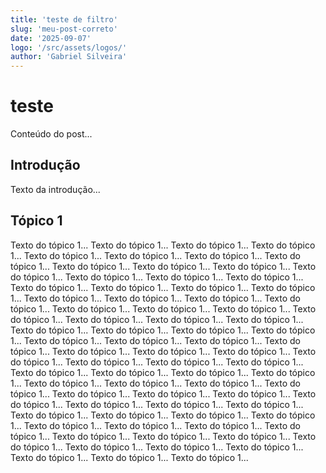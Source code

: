 ```yaml
---
title: 'teste de filtro'
slug: 'meu-post-correto'
date: '2025-09-07'
logo: '/src/assets/logos/'
author: 'Gabriel Silveira'
---
```


# teste

Conteúdo do post...

## Introdução

Texto da introdução...

## Tópico 1

Texto do tópico 1...
Texto do tópico 1...
Texto do tópico 1...
Texto do tópico 1...
Texto do tópico 1...
Texto do tópico 1...
Texto do tópico 1...
Texto do tópico 1...
Texto do tópico 1...
Texto do tópico 1...
Texto do tópico 1...
Texto do tópico 1...
Texto do tópico 1...
Texto do tópico 1...
Texto do tópico 1...
Texto do tópico 1...
Texto do tópico 1...
Texto do tópico 1...
Texto do tópico 1...
Texto do tópico 1...
Texto do tópico 1...
Texto do tópico 1...
Texto do tópico 1...
Texto do tópico 1...
Texto do tópico 1...
Texto do tópico 1...
Texto do tópico 1...
Texto do tópico 1...
Texto do tópico 1...
Texto do tópico 1...
Texto do tópico 1...
Texto do tópico 1...
Texto do tópico 1...
Texto do tópico 1...
Texto do tópico 1...
Texto do tópico 1...
Texto do tópico 1...
Texto do tópico 1...
Texto do tópico 1...
Texto do tópico 1...
Texto do tópico 1...
Texto do tópico 1...
Texto do tópico 1...
Texto do tópico 1...
Texto do tópico 1...
Texto do tópico 1...
Texto do tópico 1...
Texto do tópico 1...
Texto do tópico 1...
Texto do tópico 1...
Texto do tópico 1...
Texto do tópico 1...
Texto do tópico 1...
Texto do tópico 1...
Texto do tópico 1...
Texto do tópico 1...
Texto do tópico 1...
Texto do tópico 1...
Texto do tópico 1...
Texto do tópico 1...
Texto do tópico 1...
Texto do tópico 1...
Texto do tópico 1...
Texto do tópico 1...
Texto do tópico 1...
Texto do tópico 1...
Texto do tópico 1...
Texto do tópico 1...
Texto do tópico 1...
Texto do tópico 1...
Texto do tópico 1...
Texto do tópico 1...
Texto do tópico 1...
Texto do tópico 1...
Texto do tópico 1...
Texto do tópico 1...
Texto do tópico 1...
Texto do tópico 1...

